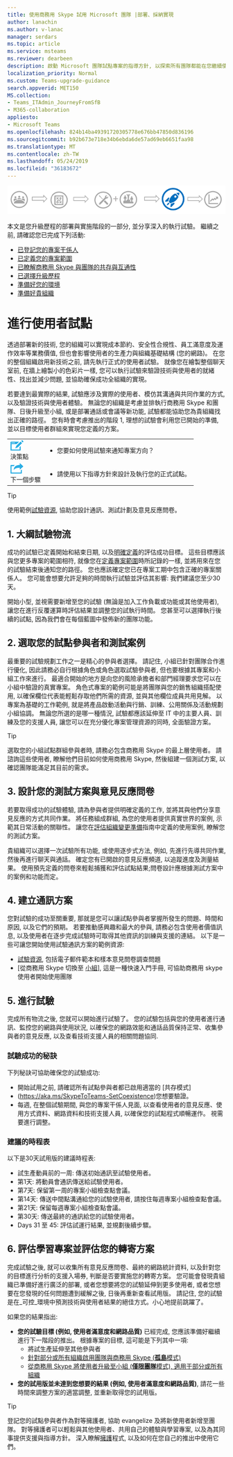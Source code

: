 ```yaml
---
title: 使用商務用 Skype 試用 Microsoft 團隊 |部署、採納實現
author: lanachin
ms.author: v-lanac
manager: serdars
ms.topic: article
ms.service: msteams
ms.reviewer: dearbeen
description: 啟動 Microsoft 團隊試點專案的指導方針, 以探索所有團隊都能在您繼續使用商務用 Skype 時提供您的組織。
localization_priority: Normal
ms.custom: Teams-upgrade-guidance
search.appverid: MET150
MS.collection:
- Teams_ITAdmin_JourneyFromSfB
- M365-collaboration
appliesto:
- Microsoft Teams
ms.openlocfilehash: 824b14ba49391720305778e676bb47850d836196
ms.sourcegitcommit: b92b673e718e34b6ebda6de57ad69eb6651faa98
ms.translationtype: MT
ms.contentlocale: zh-TW
ms.lasthandoff: 05/24/2019
ms.locfileid: "36183672"
---
```

![升級歷程圖表, 醒目提示部署與實現](media/upgrade-banner-deployment.png "升級歷程階段, 重點是部署與實施階段")

本文是您升級歷程的部署與實施階段的一部分, 並分享深入的執行試驗。 繼續之前, 請確認您已完成下列活動:

- [已登記您的專案干係人](upgrade-enlist-stakeholders.md)
- [已定義您的專案範圍](https://aka.ms/SkypetoTeams-Scope)
- [已瞭解商務用 Skype 與團隊的共存與互通性](https://aka.ms/SkypeToTeams-Coexist)
- [已選擇升級歷程](upgrade-and-coexistence-of-skypeforbusiness-and-teams.md)
- [準備好您的環境](https://aka.ms/SkypeToTeams-TechnicalReadiness)
- [準備好貴組織](https://aka.ms/SkypeToTeams-UserReadiness)

# <a name="conduct-a-user-pilot"></a>進行使用者試點

透過部署新的技術, 您的組織可以實現成本節約、安全性合規性、員工滿意度及運作效率等業務價值, 但也會影響使用者的生產力與組織基礎結構 (您的網路)。 在您的整個組織啟用新技術之前, 請先執行正式的使用者試驗。 就像您在繪製整個聊天室前, 在牆上繪製小的色彩片一樣, 您可以執行試驗來驗證技術與使用者的就緒性、找出並減少問題, 並協助確保成功全組織的實現。

若要達到最實際的結果, 試驗應涉及實際的使用者、模仿其溝通與共同作業的方式, 以及驗證技術與使用者體驗。 無論您的組織是考慮並排執行商務用 Skype 和團隊、日後升級至小組, 或是部署通話或會議等新功能, 試驗都能協助您為貴組織找出正確的路徑。 您有時會考慮推出的階段 1, 理想的試驗會利用您已開始的準備, 並以目標使用者群組來實現您定義的方案。

| | |
|---|---|
| ![描述決策點的圖示](media/audio_conferencing_image7.png) <br/>決策點|<ul><li>您要如何使用試驗來通知專案方向？</li></ul> |
| ![描述下一個步驟的圖示](media/audio_conferencing_image9.png)<br/>下一個步驟|<ul><li>請使用以下指導方針來設計及執行您的正式試點。</li></ul>|

> [!Tip]
> 使用範例[試驗資源](https://aka.ms/UpgradeSuccessKit), 協助您設計通訊、測試計劃及意見反應問卷。

## <a name="1-outline-pilot-logistics"></a>1. 大綱試驗物流

成功的試驗已定義開始和結束日期, 以及[明確定義](upgrade-define-project-scope.md#project-goals)的評估成功目標。 這些目標應該與您更多專案的範圍相符, 就像您在[定義專案範圍](upgrade-define-project-scope.md)時所記錄的一樣, 並將用來在您的試驗結束後通知您的路徑。 您也應該確定您已在專案工期中包含正確的專案關係人。 您可能會想要允許足夠的時間執行試驗並評估其影響: 我們建議您至少30天。

開始小型, 並視需要新增至您的試驗 (無論是加入工作負載或功能或其他使用者), 讓您在進行反覆運算時評估結果並調整您的試執行時間。 您甚至可以選擇執行後續的試點, 因為我們會在每個藍圖中發佈新的團隊功能。

## <a name="2-select-your-pilot-participants-and-test-scenarios"></a>2. 選取您的試點參與者和測試案例

最重要的試驗規劃工作之一是精心的參與者選擇。 請記住, 小組已針對團隊合作進行優化, 因此請務必自行根據角色或角色選取試驗參與者, 但也要根據其專案和小組工作來進行。 最適合開始的地方是向您的風險承擔者和部門經理要求您可以在小組中驗證的真實專案。 角色式專案的範例可能是將團隊與您的銷售組織搭配使用, 以確保欄位代表能輕鬆存取他們所需的資源, 並與其他欄位成員共用見解。 以專案為基礎的工作範例, 就是將產品啟動活動與行銷、訓練、公用關係及活動規劃小組協調。 無論您所選的是哪一種情況, 試驗都應該延伸至 IT 中的主要人員、訓練及您的支援人員, 讓您可以在充分優化專案管理資源的同時, 全面驗證方案。

> [!Tip]
> 選取您的小組試點群組參與者時, 請務必包含商務用 Skype 的最上層使用者。 請諮詢這些使用者, 瞭解他們目前如何使用商務用 Skype, 然後組建一個測試方案, 以確認團隊能滿足其目前的需求。

## <a name="3-design-your-test-plan-and-feedback-survey"></a>3. 設計您的測試方案與意見反應問卷

若要取得成功的試驗體驗, 請為參與者提供明確定義的工作, 並將其與他們分享意見反應的方式共同作業。 將任務組成群組, 為您的使用者提供真實世界的案例, 示範其日常活動的關聯性。 讓您在[評估組織變更準備](https://aka.ms/OrgReadiness)指南中定義的使用案例, 瞭解您的測試方案。

貴組織可以選擇一次試驗所有功能, 或使用逐步式方法, 例如, 先進行先導共同作業, 然後再進行聊天與通話。 確定您有已開啟的意見反應頻道, 以追蹤進度及測量結果。 使用預先定義的問卷來輕鬆捕獲和評估試點結果;問卷設計應根據測試方案中的案例和功能而定。

## <a name="4-create-your-communications-plan"></a>4. 建立通訊方案

您對試驗的成功至關重要, 那就是您可以讓試點參與者掌握所發生的問題、時間和原因, 以及它們的預期。 若要推動感興趣和最大的參與, 請務必包含使用者價值訊息, 以及使用者在逐步完成試驗時可取得其他資訊的訓練與支援的連結。 以下是一些可讓您開始使用試驗通訊方案的範例資源:

- [試驗資源](https://aka.ms/UpgradeSuccessKit), 包括電子郵件範本和樣本意見問卷調查問題
- [從商務用 Skype 切換至 [小組](https://support.office.com/article/Switch-to-Teams-from-Skype-for-Business-6295a0ae-4e8e-4bba-a100-64cc951cc964)], 這是一種快速入門手冊, 可協助商務用 skype 使用者開始使用團隊

## <a name="5-conduct-your-pilot"></a>5. 進行試驗

完成所有物流之後, 您就可以開始進行試驗了。 您的試驗包括與您的使用者進行通訊、監控您的網路與使用狀況, 以確保您的網路效能和通話品質保持正常、收集參與者的意見反應, 以及查看技術支援人員的相關問題協同.

### <a name="tips-for-pilot-success"></a>試驗成功的秘訣

下列秘訣可協助確保您的試驗成功:

- 開始試用之前, 請確認所有試點參與者都已啟用適當的 [共存模式]
- (https://aka.ms/SkypeToTeams-SetCoexistence)您想要驗證。
- 每週, 在整個試驗期間, 與您的專案干係人見面, 以查看使用者的意見反應、使用方式資料、網路資料和技術支援人員, 以確保您的試點程式順暢運作。 視需要進行調整。

### <a name="suggested-timeline"></a>建議的時程表

以下是30天試用版的建議時程表:

- 試生產動員前的一周: 傳送初始通訊至試驗使用者。
- 第1天: 將動員會通訊傳送給試驗使用者。
- 第7天: 保留第一周的專案小組檢查點會議。
- 第14天: 傳送中間點溝通給您的試驗使用者, 請按住每週專案小組檢查點會議。
- 第21天: 保留每週專案小組檢查點會議。
- 第30天: 傳送最終的通訊給您的試驗使用者。
- Days 31 至 45: 評估試運行結果, 並規劃後續步驟。

## <a name="6-assess-learnings-and-evaluate-your-go-forward-plan"></a>6. 評估學習專案並評估您的轉寄方案

完成試驗之後, 就可以收集所有意見反應問卷、最終的網路統計資料, 以及針對您的目標進行分析的支援入場券, 判斷是否要實施您的轉寄方案。 您可能會發現貴組織已準備好進行廣泛的部署, 或者您想要將您的試驗延伸到更多使用者, 或者您想要在您發現的任何問題遭到緩解之後, 日後再重新查看試用版。 請記住, 您的試驗是在_可控_環境中預測技術與使用者結果的絕佳方式。小心地提前跳躍了。

如果您的結果指出:

- **您的試驗目標 (例如, 使用者滿意度和網路品質)** 已經完成, 您應該準備好繼續進行下一階段的推出。 根據專案的目標, 這可能是下列其中一項:
  - 將試生產延伸至其他參與者
  - [針對部分或所有組織啟用團隊與商務用 Skype (**孤島**模式)](https://aka.ms/SkypeToTeams-SetCoexistence)
  - [從商務用 Skype 將使用者升級至小組 (**僅限團隊**模式), 適用于部分或所有組織](https://aka.ms/SkypeToTeams-SetCoexistence)
- **您的試用版並未達到您想要的結果 (例如, 使用者滿意度和網路品質)**, 請花一些時間來調整方案的適當調整, 並重新取得您的試用版。

> [!Tip]
> 登記您的試點參與者作為對等擁護者, 協助 evangelize 及將新使用者新增至團隊。 對等擁護者可以輕鬆與其他使用者、共用自己的體驗與學習專案, 以及為其同事提供支援與指導方針。 深入瞭解[擁護](https://go.microsoft.com/fwlink/?linkid=859068)程式, 以及如何在您自己的推出中使用它們。
